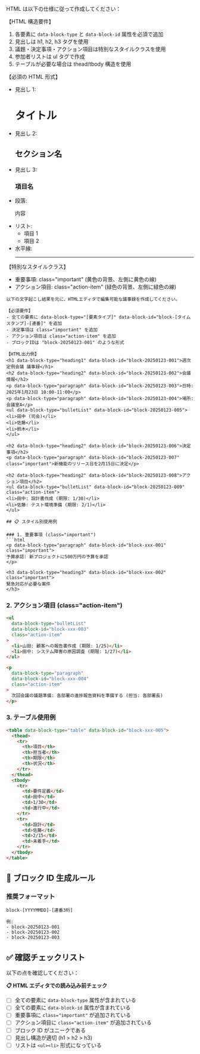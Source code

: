 HTML は以下の仕様に従って作成してください：

【HTML 構造要件】

1. 各要素に `data-block-type` と `data-block-id` 属性を必須で追加
2. 見出しは h1, h2, h3 タグを使用
3. 議題・決定事項・アクション項目は特別なスタイルクラスを使用
4. 参加者リストは ul タグで作成
5. テーブルが必要な場合は thead/tbody 構造を使用

【必須の HTML 形式】

- 見出し 1: <h1 data-block-type="heading1" data-block-id="block-[ユニークID]">タイトル</h1>
- 見出し 2: <h2 data-block-type="heading2" data-block-id="block-[ユニークID]">セクション名</h2>
- 見出し 3: <h3 data-block-type="heading3" data-block-id="block-[ユニークID]">項目名</h3>
- 段落: <p data-block-type="paragraph" data-block-id="block-[ユニークID]">内容</p>
- リスト: <ul data-block-type="bulletList" data-block-id="block-[ユニークID]"><li>項目 1</li><li>項目 2</li></ul>
- 水平線: <hr data-block-type="horizontalRule" data-block-id="block-[ユニークID]" />

【特別なスタイルクラス】

- 重要事項: class="important" (黄色の背景、左側に黄色の線)
- アクション項目: class="action-item" (緑色の背景、左側に緑色の線)

````
以下の文字起こし結果を元に、HTMLエディタで編集可能な議事録を作成してください。

【必須要件】
- 全ての要素に data-block-type="[要素タイプ]" data-block-id="block-[タイムスタンプ]-[連番]" を追加
- 決定事項は class="important" を追加
- アクション項目は class="action-item" を追加
- ブロックIDは "block-20250123-001" のような形式

【HTML出力例】
<h1 data-block-type="heading1" data-block-id="block-20250123-001">週次定例会議 議事録</h1>
<h2 data-block-type="heading2" data-block-id="block-20250123-002">会議情報</h2>
<p data-block-type="paragraph" data-block-id="block-20250123-003">日時: 2025年1月23日 10:00-11:00</p>
<p data-block-type="paragraph" data-block-id="block-20250123-004">場所: 会議室A</p>
<ul data-block-type="bulletList" data-block-id="block-20250123-005">
<li>田中 (司会)</li>
<li>佐藤</li>
<li>鈴木</li>
</ul>

<h2 data-block-type="heading2" data-block-id="block-20250123-006">決定事項</h2>
<p data-block-type="paragraph" data-block-id="block-20250123-007" class="important">新機能のリリース日を2月15日に決定</p>

<h2 data-block-type="heading2" data-block-id="block-20250123-008">アクション項目</h2>
<ul data-block-type="bulletList" data-block-id="block-20250123-009" class="action-item">
<li>田中: 設計書作成 (期限: 1/30)</li>
<li>佐藤: テスト環境準備 (期限: 2/1)</li>
</ul>

## 📋 スタイル別使用例

### 1. 重要事項 (class="important")
```html
<p data-block-type="paragraph" data-block-id="block-xxx-001" class="important">
予算承認: 新プロジェクトに500万円の予算を承認
</p>

<h3 data-block-type="heading3" data-block-id="block-xxx-002" class="important">
緊急対応が必要な案件
</h3>
````

### 2. アクション項目 (class="action-item")

```html
<ul
  data-block-type="bulletList"
  data-block-id="block-xxx-003"
  class="action-item"
>
  <li>山田: 顧客への報告書作成 (期限: 1/25)</li>
  <li>田中: システム障害の原因調査 (期限: 1/27)</li>
</ul>

<p
  data-block-type="paragraph"
  data-block-id="block-xxx-004"
  class="action-item"
>
  次回会議の議題準備: 各部署の進捗報告資料を準備する (担当: 各部署長)
</p>
```

### 3. テーブル使用例

```html
<table data-block-type="table" data-block-id="block-xxx-005">
  <thead>
    <tr>
      <th>項目</th>
      <th>担当者</th>
      <th>期限</th>
      <th>状況</th>
    </tr>
  </thead>
  <tbody>
    <tr>
      <td>要件定義</td>
      <td>田中</td>
      <td>1/30</td>
      <td>進行中</td>
    </tr>
    <tr>
      <td>設計</td>
      <td>佐藤</td>
      <td>2/15</td>
      <td>未着手</td>
    </tr>
  </tbody>
</table>
```

## 🔧 ブロック ID 生成ルール

### 推奨フォーマット

```
block-[YYYYMMDD]-[連番3桁]

例:
- block-20250123-001
- block-20250123-002
- block-20250123-003
```

## ✅ 確認チェックリスト

以下の点を確認してください：

**📋 HTML エディタでの読み込み前チェック**

- [ ] 全ての要素に `data-block-type` 属性が含まれている
- [ ] 全ての要素に `data-block-id` 属性が含まれている
- [ ] 重要事項に `class="important"` が追加されている
- [ ] アクション項目に `class="action-item"` が追加されている
- [ ] ブロック ID がユニークである
- [ ] 見出し構造が適切 (h1 > h2 > h3)
- [ ] リストは `<ul><li>` 形式になっている
